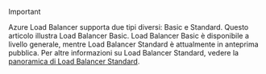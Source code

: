 > [!IMPORTANT]
Azure Load Balancer supporta due tipi diversi: Basic e Standard. Questo articolo illustra Load Balancer Basic. Load Balancer Basic è disponibile a livello generale, mentre Load Balancer Standard è attualmente in anteprima pubblica. Per altre informazioni su Load Balancer Standard, vedere la [panoramica di Load Balancer Standard](https://aka.ms/AzureLoadBalancerStandard).
